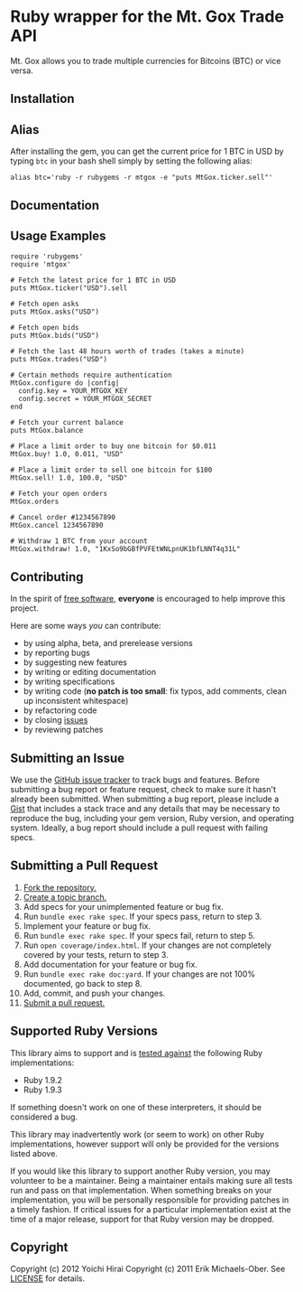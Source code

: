 # Ruby wrapper for the Mt. Gox Trade API
Mt. Gox allows you to trade multiple currencies for Bitcoins (BTC) or vice versa.

[pirapira]: http://github.com/pirapira/mtgox
[travis]: http://travis-ci.org/sferik/mtgox
[gemnasium]: https://gemnasium.com/sferik/mtgox

## Installation


## Alias
After installing the gem, you can get the current price for 1 BTC in USD by
typing `btc` in your bash shell simply by setting the following alias:

    alias btc='ruby -r rubygems -r mtgox -e "puts MtGox.ticker.sell"'

## Documentation

## Usage Examples
    require 'rubygems'
    require 'mtgox'

    # Fetch the latest price for 1 BTC in USD
    puts MtGox.ticker("USD").sell

    # Fetch open asks
    puts MtGox.asks("USD")

    # Fetch open bids
    puts MtGox.bids("USD")

    # Fetch the last 48 hours worth of trades (takes a minute)
    puts MtGox.trades("USD")

    # Certain methods require authentication
    MtGox.configure do |config|
      config.key = YOUR_MTGOX_KEY
      config.secret = YOUR_MTGOX_SECRET
    end

    # Fetch your current balance
    puts MtGox.balance

    # Place a limit order to buy one bitcoin for $0.011
    MtGox.buy! 1.0, 0.011, "USD"

    # Place a limit order to sell one bitcoin for $100
    MtGox.sell! 1.0, 100.0, "USD"

    # Fetch your open orders
    MtGox.orders

    # Cancel order #1234567890
    MtGox.cancel 1234567890

    # Withdraw 1 BTC from your account
    MtGox.withdraw! 1.0, "1KxSo9bGBfPVFEtWNLpnUK1bfLNNT4q31L"

## Contributing
In the spirit of [free software][free-sw], **everyone** is encouraged to help
improve this project.

[free-sw]: http://www.fsf.org/licensing/essays/free-sw.html

Here are some ways *you* can contribute:

* by using alpha, beta, and prerelease versions
* by reporting bugs
* by suggesting new features
* by writing or editing documentation
* by writing specifications
* by writing code (**no patch is too small**: fix typos, add comments, clean up
  inconsistent whitespace)
* by refactoring code
* by closing [issues][]
* by reviewing patches

[issues]: https://github.com/sferik/mtgox/issues

## Submitting an Issue
We use the [GitHub issue tracker][issues] to track bugs and features. Before
submitting a bug report or feature request, check to make sure it hasn't
already been submitted. When submitting a bug report, please include a [Gist][]
that includes a stack trace and any details that may be necessary to reproduce
the bug, including your gem version, Ruby version, and operating system.
Ideally, a bug report should include a pull request with failing specs.

[gist]: https://gist.github.com/

## Submitting a Pull Request
1. [Fork the repository.][fork]
2. [Create a topic branch.][branch]
3. Add specs for your unimplemented feature or bug fix.
4. Run `bundle exec rake spec`. If your specs pass, return to step 3.
5. Implement your feature or bug fix.
6. Run `bundle exec rake spec`. If your specs fail, return to step 5.
7. Run `open coverage/index.html`. If your changes are not completely covered
   by your tests, return to step 3.
8. Add documentation for your feature or bug fix.
9. Run `bundle exec rake doc:yard`. If your changes are not 100% documented, go
   back to step 8.
10. Add, commit, and push your changes.
11. [Submit a pull request.][pr]

[fork]: http://help.github.com/fork-a-repo/
[branch]: http://learn.github.com/p/branching.html
[pr]: http://help.github.com/send-pull-requests/

## Supported Ruby Versions
This library aims to support and is [tested against][travis] the following Ruby
implementations:

* Ruby 1.9.2
* Ruby 1.9.3

If something doesn't work on one of these interpreters, it should be considered
a bug.

This library may inadvertently work (or seem to work) on other Ruby
implementations, however support will only be provided for the versions listed
above.

If you would like this library to support another Ruby version, you may
volunteer to be a maintainer. Being a maintainer entails making sure all tests
run and pass on that implementation. When something breaks on your
implementation, you will be personally responsible for providing patches in a
timely fashion. If critical issues for a particular implementation exist at the
time of a major release, support for that Ruby version may be dropped.

## Copyright
Copyright (c) 2012 Yoichi Hirai
Copyright (c) 2011 Erik Michaels-Ober. See [LICENSE][] for details.

[license]: https://github.com/pirapira/mtgox/blob/master/LICENSE.md
